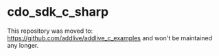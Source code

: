 cdo_sdk_c_sharp
===============

This repository was moved to: https://github.com/addlive/addlive_c_examples and won't be maintained any longer.